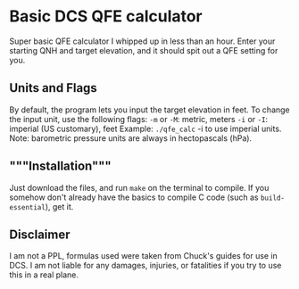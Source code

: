# Basic DCS QFE calculator

Super basic QFE calculator I whipped up in less than an hour. Enter your starting QNH and target elevation, and it should spit out a QFE setting for you.

## Units and Flags

By default, the program lets you input the target elevation in feet. To change the input unit, use the following flags:
 `-m` or `-M`: metric, meters
 `-i` or `-I`: imperial (US customary), feet
Example:
`./qfe_calc` -i to use imperial units.
Note: barometric pressure units are always in hectopascals (hPa).

## """Installation"""

Just download the files, and run `make` on the terminal to compile.
If you somehow don't already have the basics to compile C code (such as `build-essential`), get it.

## Disclaimer

I am not a PPL, formulas used were taken from Chuck's guides for use in DCS. I am not liable for any damages, injuries, or fatalities if you try to use this in a real plane.

